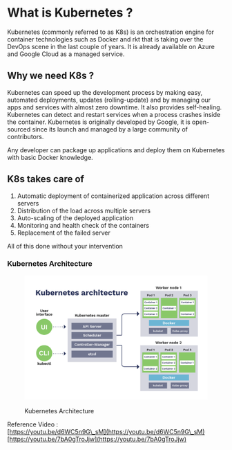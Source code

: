 # What is Kubernetes ?

Kubernetes (commonly referred to as K8s) is an orchestration engine for container technologies such as Docker and rkt that is taking over the DevOps scene in the last couple of years. It is already available on Azure and Google Cloud as a managed service.

## Why we need K8s ?

Kubernetes can speed up the development process by making easy, automated deployments, updates (rolling-update) and by managing our apps and services with almost zero downtime. It also provides self-healing. Kubernetes can detect and restart services when a process crashes inside the container. Kubernetes is originally developed by Google, it is open-sourced since its launch and managed by a large community of contributors.

Any developer can package up applications and deploy them on Kubernetes with basic Docker knowledge.

## K8s takes care of

1. Automatic deployment of containerized application across different servers
2. Distribution of the load across multiple servers
3. Auto-scaling of the deployed application
4. Monitoring and health check of the containers
5. Replacement of the failed server

All of this done without your intervention

### Kubernetes Architecture

<figure><img src="../.gitbook/assets/image (7).png" alt=""><figcaption><p>Kubernetes Architecture</p></figcaption></figure>

Reference Video : \
[https://youtu.be/d6WC5n9G\_sM](https://youtu.be/d6WC5n9G\_sM)  \
[https://youtu.be/7bA0gTroJjw](https://youtu.be/7bA0gTroJjw)
